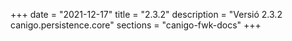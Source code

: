 +++
date        = "2021-12-17"
title       = "2.3.2"
description = "Versió 2.3.2 canigo.persistence.core"
sections    = "canigo-fwk-docs"
+++